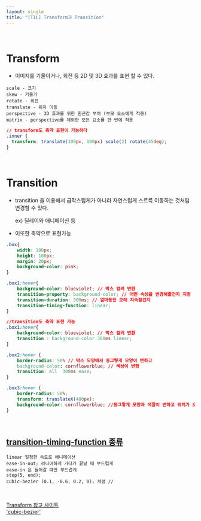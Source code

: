 ```yaml
---
layout: single
title: "[TIL] Transform과 Transition"
---
```


<br>

# Transform

- 이미지를 기울이거나, 회전 등 2D 및 3D 효과를 표현 할 수 있다.

```
scale - 크기
skew - 기울기
rotate - 회전
translate - 위치 이동
perspective - 3D 효과를 위한 원근감 부여 (부모 요소에게 적용)
matrix - perspective를 제외한 모든 요소를 한 번에 적용
```

```css
// transform도 축약 표현이 가능하다
.inner {
  transform: translate(100px, 100px) scale(2) rotate(45deg);
}
```

<br>

# Transition

- transition 을 이용해서 급작스럽게가 아니라 자연스럽게 스르륵 이동하는 것처럼 변경할 수 있다.

  ex) 딜레이와 애니메이션 등

- 이또한 축약으로 표현가능

```css
.box{
	width: 100px;
	height: 100px;
	margin: 20px;
	background-color: pink;
}

.box1:hover{
	background-color: blueviolet; // 박스 컬러 변환
	transition-property: background-color; // 어떤 속성을 변경해줄건지 지정
	transition-duration: 300ms; // 얼마동안 오래 지속할건지
	transition-timing-function: linear;
}

//transition도 축약 표현 가능
.box1:hover{
	background-color: blueviolet; // 박스 컬러 변환
	transition : background-color 300ms linear;
}

.box2:hover {
	border-radius: 50% // 박스 모양에서 동그렇게 모양이 변하고
	background-color: cornflowerblue; // 색상이 변함
	transition: all  300ms ease;
}

.box3:hover {
	border-radius: 50%;
	transform: translateX(400px);
	background-color: cornflowerblue; //동그랗게 모양과 색깔이 변하고 위치가 오른쪽으로 50퍼 이동
}
```

<br>

## <u>transition-timing-function 종류</u>

```
linear 일정한 속도로 애니메이션
ease-in-out; 리니어하게 가다가 끝날 때 부드럽게
ease-in 은 들어갈 때만 부드럽게
step(5, end);
cubic-bezier (0.1, -0.6, 0.2, 0); 처럼 //
```

<br>

[Transform 참고 사이트](https://rgy0409.tistory.com/2990) <br>
['cubic-bezier'](http://cubic-bezier.com)
